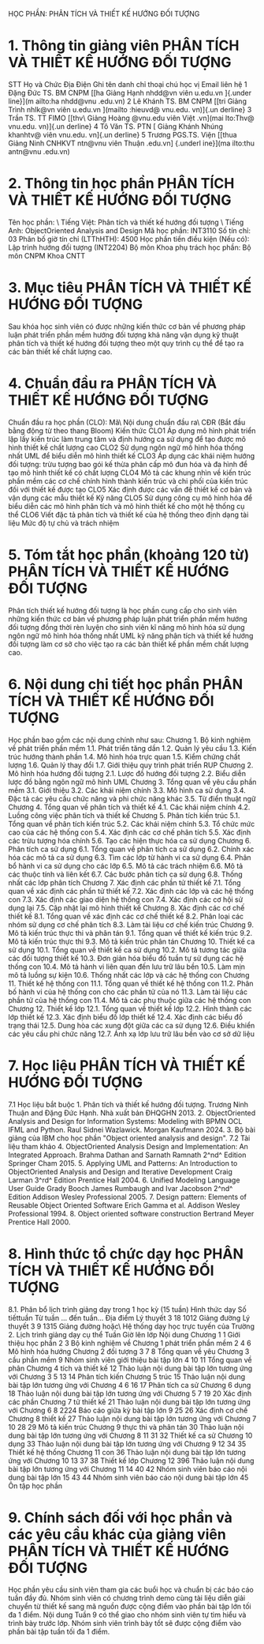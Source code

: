 HỌC PHẦN: PHÂN TÍCH VÀ THIẾT KẾ HƯỚNG ĐỐI TƯỢNG 
# 1. Thông tin giảng viên PHÂN TÍCH VÀ THIẾT KẾ HƯỚNG ĐỐI TƯỢNG 
STT Họ và Chức Địa Điện Ghi tên danh chỉ thoại chú học vị Email liên hệ 1 Đặng Đức TS. BM CNPM [[ha Giảng Hạnh nhdd\@vn viên u.edu.vn ]{.under line}](m ailto:ha nhdd@vnu .edu.vn) 2 Lê Khánh TS. BM CNPM [[tri Giảng Trình nhlk\@vn viên u.edu.vn ](mailto :hieuvd@ vnu.edu. vn)]{.un derline} 3 Trần TS. TT FIMO [[thv\ Giảng Hoàng @vnu.edu viên Việt .vn](mai lto:Thv@ vnu.edu. vn)]{.un derline} 4 Tô Văn TS. PTN [ Giảng Khánh Nhúng khanhtv@ viên vnu.edu. vn]{.un derline} 5 Trương PGS.TS. Viện [[thua Giảng Ninh CNHKVT ntn\@vnu viên Thuận .edu.vn] {.underl ine}](ma ilto:thu antn@vnu .edu.vn) 
# 2. Thông tin học phần PHÂN TÍCH VÀ THIẾT KẾ HƯỚNG ĐỐI TƯỢNG 
Tên học phần: \ Tiếng Việt: Phân tích và thiết kế hướng đối tượng \ Tiếng Anh: ObjectOriented Analysis and Design Mã học phần: INT3110 Số tín chỉ: 03 Phân bố giờ tín chỉ (LTThHTH): 4500 Học phần tiền điều kiện (Nếu có): Lập trình hướng đối tượng (INT2204) Bộ môn Khoa phụ trách học phần: Bộ môn CNPM Khoa CNTT 
# 3. Mục tiêu PHÂN TÍCH VÀ THIẾT KẾ HƯỚNG ĐỐI TƯỢNG 
Sau khóa học sinh viên có được những kiến thức cơ bản về phương pháp luận phát triển phần mềm hướng đối tượng khả năng vận dụng kỹ thuật
phân tích và thiết kế hướng đối tượng theo một quy trình cụ thể để tạo
ra các bản thiết kế chất lượng cao. 
# 4. Chuẩn đầu ra PHÂN TÍCH VÀ THIẾT KẾ HƯỚNG ĐỐI TƯỢNG 
Chuẩn đầu ra học phần (CLO): Mã\ Nội dung chuẩn đầu ra\ CĐR (Bắt đầu bằng động từ theo thang Bloom) Kiến thức CLO1 Áp dụng mô hình phát triển lặp lấy kiến trúc làm trung tâm và định hướng ca sử dụng để tạo được mô hình thiết kế chất lượng cao CLO2 Sử dụng ngôn ngữ mô hình hóa thống nhất UML để biểu diễn mô hình thiết kế CLO3 Áp dụng các khái niệm hướng đối tượng: trừu tượng bao gói kế thừa phân cấp mô đun hóa và đa hình để tạo mô hình thiết kế có chất lượng CLO4 Mô tả các khung nhìn về kiến trúc phần mềm các cơ chế chính hình thành kiến trúc và chi phối của kiến trúc đối với thiết kế được tạo CLO5 Xác định được các vấn đề thiết kế cơ bản và vận dụng các mẫu thiết kế Kỹ năng CLO5 Sử dụng công cụ mô hình hóa để biểu diễn các mô hình phân tích và mô hình thiết kế cho một hệ thống cụ thể CLO6 Viết đặc tả phân tích và thiết kế của hệ thống theo định dạng tài liệu Mức độ tự chủ và trách nhiệm 
# 5. Tóm tắt học phần (khoảng 120 từ) PHÂN TÍCH VÀ THIẾT KẾ HƯỚNG ĐỐI TƯỢNG 
Phân tích thiết kế hướng đối tượng là học phần cung cấp cho sinh viên những kiến thức cơ bản về phương pháp luận phát triển phần mềm hướng đối tượng đồng thời rèn luyện cho sinh viên kĩ năng mô hình hóa sử dụng ngôn ngữ mô hình hóa thống nhất UML kỹ năng phân tích và thiết kế hướng đối tượng làm cơ sở cho việc tạo ra các bản thiết kế phần mềm chất lượng cao.
# 6. Nội dung chi tiết học phần PHÂN TÍCH VÀ THIẾT KẾ HƯỚNG ĐỐI TƯỢNG 
Học phần bao gồm các nội dung chính như sau: Chương 1. Bộ kinh nghiệm về phát triển phần mềm 1.1. Phát triển tăng dần 1.2. Quản lý yêu cầu 1.3. Kiến trúc hướng thành phần 1.4. Mô hình hóa trực quan 1.5. Kiểm chứng chất lượng 1.6. Quản lý thay đổi 1.7. Giới thiệu quy trình phát triển RUP Chương 2. Mô hình hóa hướng đối tượng 2.1. Lược đồ hướng đối tượng 2.2. Biểu diễn lược đồ bằng ngôn ngữ mô hình UML Chương 3. Tổng quan về yêu cầu phần mềm 3.1. Giới thiệu 3.2. Các khái niệm chính 3.3. Mô hình ca sử dụng 3.4. Đặc tả các yêu cầu chức năng và phi chức năng khác 3.5. Từ điển thuật ngữ Chương 4. Tổng quan về phân tích và thiết kế 4.1. Các khái niệm chính 4.2. Luồng công việc phân tích và thiết kế Chương 5. Phân tích kiến trúc 5.1. Tổng quan về phân tích kiến trúc 5.2. Các khái niệm chính 5.3. Tổ chức mức cao của các hệ thống con 5.4. Xác định các cơ chế phân tích 5.5. Xác định các trừu tượng hóa chính 5.6. Tạo các hiện thực hóa ca sử dụng Chương 6. Phân tích ca sử dụng 6.1. Tổng quan về phân tích ca sử dụng 6.2. Chính xác hóa các mô tả ca sử dụng 6.3. Tìm các lớp từ hành vi ca sử dụng 6.4. Phân bổ hành vi ca sử dụng cho các lớp 6.5. Mô tả các trách nhiệm 6.6. Mô tả các thuộc tính và liên kết 6.7. Các bước phân tích ca sử dụng 6.8. Thống nhất các lớp phân tích Chương 7. Xác định các phần tử thiết kế 7.1. Tổng quan về xác định các phần tử thiết kế 7.2. Xác định các lớp và các hệ thống con 7.3. Xác định các giao diện hệ thống con 7.4. Xác định các cơ hội sử dụng lại 7.5. Cập nhật lại mô hình thiết kế Chương 8. Xác định các cơ chế thiết kế 8.1. Tổng quan về xác định các cơ chế thiết kế 8.2. Phân loại các nhóm sử dụng cơ chế phân tích 8.3. Làm tài liệu cơ chế kiến trúc Chương 9. Mô tả kiến trúc thực thi và phân tán 9.1. Tổng quan về thiết kế kiến trúc 9.2. Mô tả kiến trúc thực thi 9.3. Mô tả kiến trúc phân tán Chương 10. Thiết kế ca sử dụng 10.1. Tổng quan về thiết kế ca sử dụng 10.2. Mô tả tương tác giữa các đối tượng thiết kế 10.3. Đơn giản hóa biểu đồ tuần tự sử dụng các hệ thống con 10.4. Mô tả hành vi liên quan đến lưu trữ lâu bền 10.5. Làm mịn mô tả luồng sự kiện 10.6. Thống nhất các lớp và các hệ thống con Chương 11. Thiết kế hệ thống con 11.1. Tổng quan về thiết kế hệ thống con 11.2. Phân bố hành vi của hệ thống con cho các phần tử của nó 11.3. Làm tài liệu các phần tử của hệ thống con 11.4. Mô tả các phụ thuộc giữa các hệ thống con Chương 12. Thiết kế lớp 12.1. Tổng quan về thiết kế lớp 12.2. Hình thành các lớp thiết kế 12.3. Xác định biểu đồ lớp thiết kế 12.4. Xác định các biểu đồ trạng thái 12.5. Dung hòa các xung đột giữa các ca sử dụng 12.6. Điều khiển các yêu cầu phi chức năng 12.7. Ánh xạ lớp lưu trữ lâu bền vào cơ sở dữ liệu 
# 7. Học liệu PHÂN TÍCH VÀ THIẾT KẾ HƯỚNG ĐỐI TƯỢNG 
7.1 Học liệu bắt buộc 1\. Phân tích và thiết kế hướng đối tượng. Trương Ninh Thuận and Đặng
Đức Hạnh. Nhà xuất bản ĐHQGHN 2013. 2\. ObjectOriented Analysis and Design for Information Systems:
Modeling with BPMN OCL IFML and Python. Raul Sidnei Wazlawick.
Morgan Kaufmann 2024. 3\. Bộ bài giảng của IBM cho học phần \"Object oriented analysis and
design". 7.2 Tài liệu tham khảo 4\. ObjectOriented Analysis Design and Implementation: An Integrated
Approach. Brahma Dathan and Sarnath Ramnath 2^nd^ Edition Springer
Cham 2015. 5\. Applying UML and Patterns: An Introduction to ObjectOriented
Analysis and Design and Iterative Development Craig Larman 3^rd^
Edition Prentice Hall 2004. 6\. Unified Modeling Language User Guide Grady Booch James Rumbaugh
and Ivar Jacobson 2^nd^ Edition Addison Wesley Professional 2005. 7\. Design pattern: Elements of Reusable Object Oriented Software
Erich Gamma et al. Addison Wesley Professional 1994. 8\. Object oriented software construction Bertrand Meyer Prentice
Hall 2000. 
# 8. Hình thức tổ chức dạy học PHÂN TÍCH VÀ THIẾT KẾ HƯỚNG ĐỐI TƯỢNG 
8.1. Phân bổ lịch trình giảng dạy trong 1 học kỳ (15 tuần) Hình thức dạy Số tiếttuần Từ tuần ... đến tuần... Địa điểm Lý thuyết 3 18 1012 Giảng đường Lý thuyết 3 9 1315 Giảng đường hoặc\ Hệ thống dạy học trực tuyến của Trường 2. Lịch trình giảng dạy cụ thể Tuần Giờ lên lớp Nội dung Chương 1 1 Giới thiệu học phần 2 3 Bộ kinh nghiệm về Chương 1 phát triển phần mềm 2 4 6 Mô hình hóa hướng Chương 2 đối tượng 3 7 8 Tổng quan về yêu Chương 3 cầu phần mềm 9 Nhóm sinh viên giới thiệu bài tập lớn 4 10 11 Tổng quan về phân Chương 4 tích và thiết kế 12 Thảo luận nội dung bài tập lớn tương ứng với Chương 3 5 13 14 Phân tích kiến Chương 5 trúc 15 Thảo luận nội dung bài tập lớn tương ứng với Chương 4 6 16 17 Phân tích ca sử Chương 6 dụng 18 Thảo luận nội dung bài tập lớn tương ứng với Chương 5 7 19 20 Xác định các phần Chương 7 tử thiết kế 21 Thảo luận nội dung bài tập lớn tương ứng với Chương 6 8 2224 Báo cáo giữa kỳ bài tập lớn 9 25 26 Xác định cơ chế Chương 8 thiết kế 27 Thảo luận nội dung bài tập lớn tương ứng với Chương 7 10 28 29 Mô tả kiến trúc Chương 9 thực thi và phân tán 30 Thảo luận nội dung bài tập lớn tương ứng với Chương 8 11 31 32 Thiết kế ca sử Chương 10 dụng 33 Thảo luận nội dung bài tập lớn tương ứng với Chương 9 12 34 35 Thiết kế hệ thống Chương 11 con 36 Thảo luận nội dung bài tập lớn tương ứng với Chương 10 13 37 38 Thiết kế lớp Chương 12 396 Thảo luận nội dung bài tập lớn tương ứng với Chương 11 14 40 42 Nhóm sinh viên báo cáo nội dung bài tập lớn 15 43 44 Nhóm sinh viên báo cáo nội dung bài tập lớn 45 Ôn tập học phần 
# 9. Chính sách đối với học phần và các yêu cầu khác của giảng viên PHÂN TÍCH VÀ THIẾT KẾ HƯỚNG ĐỐI TƯỢNG 
Học phần yêu cầu sinh viên tham gia các buổi học và chuẩn bị các báo cáo tuần đầy đủ. Nhóm sinh viên có chương trình demo cùng tài liệu diễn giải chuyển từ thiết kế sang mã nguồn được cộng điểm vào phần bài tập lớn tối đa 1 điểm. Nội dung Tuần 9 có thể giao cho nhóm sinh viên tự tìm hiểu và trình bày trước lớp. Nhóm sinh viên trình bày tốt sẽ được cộng điểm vào phần bài tập tuần tối đa 1 điểm. 
